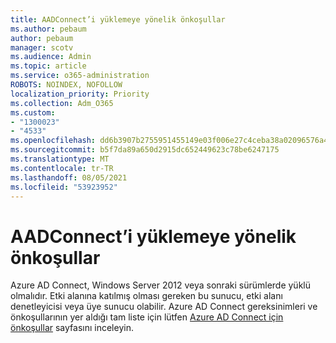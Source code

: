 ```yaml
---
title: AADConnect’i yüklemeye yönelik önkoşullar
ms.author: pebaum
author: pebaum
manager: scotv
ms.audience: Admin
ms.topic: article
ms.service: o365-administration
ROBOTS: NOINDEX, NOFOLLOW
localization_priority: Priority
ms.collection: Adm_O365
ms.custom:
- "1300023"
- "4533"
ms.openlocfilehash: dd6b3907b2755951455149e03f006e27c4ceba38a02096576a46992c4352d675
ms.sourcegitcommit: b5f7da89a650d2915dc652449623c78be6247175
ms.translationtype: MT
ms.contentlocale: tr-TR
ms.lasthandoff: 08/05/2021
ms.locfileid: "53923952"
---
```

# <a name="pre-requisites-for-installing-aadconnect"></a>AADConnect’i yüklemeye yönelik önkoşullar

Azure AD Connect, Windows Server 2012 veya sonraki sürümlerde yüklü olmalıdır. Etki alanına katılmış olması gereken bu sunucu, etki alanı denetleyicisi veya üye sunucu olabilir.  Azure AD Connect gereksinimleri ve önkoşullarının yer aldığı tam liste için lütfen [Azure AD Connect için önkoşullar](https://docs.microsoft.com/azure/active-directory/hybrid/how-to-connect-install-prerequisites) sayfasını inceleyin.
